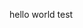 <!--
 * @Descripttion: 
 * @Author: baiyang
 * @Date: 2021-05-22 16:24:01
 * @LastEditors: baiyang
 * @LastEditTime: 2021-05-22 16:58:49
-->
hello world
test
